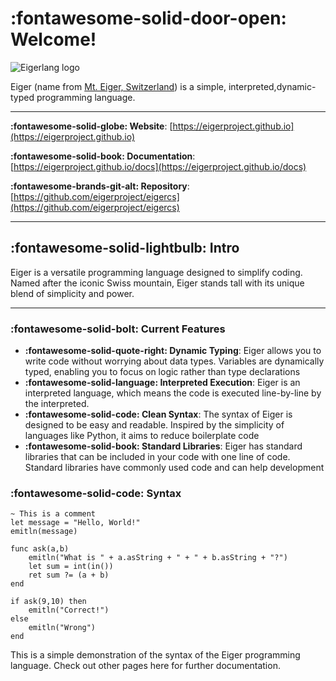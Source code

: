 # __:fontawesome-solid-door-open: Welcome!__

<img alt="Eigerlang logo" src="https://eigerproject.github.io/resource/logo.png" id = "main-logo-ei">

Eiger (name from [Mt. Eiger, Switzerland](https://en.wikipedia.org/wiki/Eiger)) is a simple, interpreted,dynamic-typed programming language.

---

__:fontawesome-solid-globe: Website__: [https://eigerproject.github.io](https://eigerproject.github.io)

__:fontawesome-solid-book: Documentation__: [https://eigerproject.github.io/docs](https://eigerproject.github.io/docs)

__:fontawesome-brands-git-alt: Repository__: [https://github.com/eigerproject/eigercs](https://github.com/eigerproject/eigercs)

---

## __:fontawesome-solid-lightbulb: Intro__
Eiger is a versatile programming language designed to simplify coding. Named after the iconic Swiss mountain, Eiger stands tall with its unique blend of simplicity and power.

--- 

### __:fontawesome-solid-bolt: Current Features__

- __:fontawesome-solid-quote-right: Dynamic Typing__: Eiger allows you to write code without worrying about data types. Variables are dynamically typed, enabling you to focus on logic rather than type declarations
- __:fontawesome-solid-language: Interpreted Execution__: Eiger is an interpreted language, which means the code is executed line-by-line by the interpreted.
- __:fontawesome-solid-code: Clean Syntax__: The syntax of Eiger is designed to be easy and readable. Inspired by the simplicity of languages like Python, it aims to reduce boilerplate code
- __:fontawesome-solid-book: Standard Libraries__: Eiger has standard libraries that can be included in your code with one line of code. Standard libraries have commonly used code and can help development

### __:fontawesome-solid-code: Syntax__
```eiger
~ This is a comment
let message = "Hello, World!"
emitln(message)

func ask(a,b)
    emitln("What is " + a.asString + " + " + b.asString + "?")
    let sum = int(in())
    ret sum ?= (a + b)
end

if ask(9,10) then
    emitln("Correct!")
else
    emitln("Wrong")
end
```
This is a simple demonstration of the syntax of the Eiger programming language. Check out other pages here for further documentation.